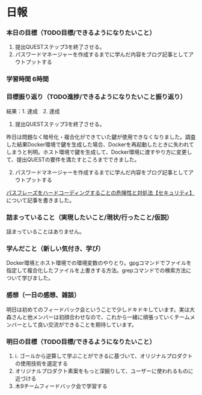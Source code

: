 # 日報

### 本日の目標（TODO目標/できるようになりたいこと）
1. 提出QUESTステップ3を終了させる。
2. パスワードマネージャーを作成するまでに学んだ内容をブログ記事としてアウトプットする

### 学習時間 6時間

### 目標振り返り（TODO進捗/できるようになりたいこと振り返り）
結果：1. 達成　2. 達成

1. 提出QUESTステップ3を終了させる。

昨日は問題なく暗号化・複合化ができていた鍵が使用できなくなりました。調査した結果Docker環境で鍵を生成した場合、Dockerを再起動したときに失われてしまうと判明。ホスト環境で鍵を生成して、Docker環境に渡すやり方に変更して、提出QUESTの要件を満たすところまでできました。

2. パスワードマネージャーを作成するまでに学んだ内容をブログ記事としてアウトプットする

[パスフレーズをハードコーディングすることの危険性と対処法【セキュリティ】](https://qiita.com/yamazaki2357/items/29c60de00f85e8f017c5)について記事を書きました。

### 詰まっていること（実現したいこと/現状/行ったこと/仮説）
詰まっていることはありません。

### 学んだこと（新しい気付き、学び）
Docker環境とホスト環境での環境変数のやりとり。gpgコマンドでファイルを指定して複合化したファイルを上書きする方法。grepコマンドでの検索方法について学びました。

### 感想（一日の感想、雑談）
明日は初めてのフィードバック会ということで少しドキドキしています。実は大森さんと他メンバーは初顔合わせなので、これから一緒に頑張っていくチームメンバーとして良い交流ができることを期待しています。

### 明日の目標（TODO目標/できるようになりたいこと）
1.  ⅰ. ゴールから逆算して学ぶことができるに基づいて、オリジナルプロダクトの使用技術を選定する 
2. オリジナルプロダクト素案をもっと深掘りして、ユーザーに使われるものに近づける
3. 木9チームフィードバック会で学習する
